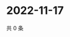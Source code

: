 # 2022-11-17

共 0 条

<!-- BEGIN WEIBO -->
<!-- 最后更新时间 Thu Nov 17 2022 13:00:45 GMT+0800 (China Standard Time) -->

<!-- END WEIBO -->
